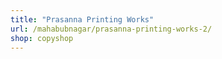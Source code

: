 ```yaml
---
title: "Prasanna Printing Works"
url: /mahabubnagar/prasanna-printing-works-2/
shop: copyshop
---
```

